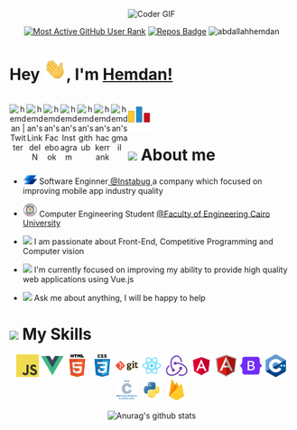 <p align="center">

  <img src="https://media.giphy.com/media/SWoSkN6DxTszqIKEqv/giphy.gif" alt="Coder GIF" width="500" height="400">
  
</p>

<div align="center">
  
<!--[![Years Badge](https://badges.pufler.dev/years/AbdallahHemdan)](https://badges.pufler.dev)-->
[![Most Active GitHub User Rank](https://en4ykswhoyisq3x.m.pipedream.net)](https://commits.top/egypt.html)
[![Repos Badge](https://badges.pufler.dev/repos/AbdallahHemdan)](https://badges.pufler.dev)
<img src="https://komarev.com/ghpvc/?username=abdallahhemdan&label=Profile%20views&color=0e75b6&style=flat" alt="abdallahhemdan" />

</div>

# Hey <img src="https://github.com/AbdallahHemdan/AbdallahHemdan/blob/master/wave.gif" width="40px">, I'm [Hemdan!](https://github.com/AbdallahHemdan) 

<br/>

<div align="center">

<a href="https://twitter.com/AbdallahHemda17">
  <img align="left" alt="hemdan | Twitter" width="30px" src="https://image.flaticon.com/icons/svg/2111/2111703.svg" draggable="false" />
</a>
<a href="https://www.linkedin.com/in/abdallah-a-hemdan-4a94a614a/">
  <img align="left" alt="hemdan's LinkdeIN" width="30px" src="https://image.flaticon.com/icons/svg/2111/2111465.svg" draggable="false" />
</a>
<a href="https://www.facebook.com/AbdallahHemdan99">
  <img align="left" alt="hemdan's Facebook" width="30px" src="https://image.flaticon.com/icons/svg/2111/2111342.svg" draggable="false" />
</a>
<a href="https://www.instagram.com/abdallah_a_hemdan/">
  <img align="left" alt="hemdan's Instagram" width="30px" src="https://image.flaticon.com/icons/svg/2111/2111421.svg" draggable="false" />
</a>
<a href="https://github.com/AbdallahHemdan">
  <img align="left" alt="hemdan's github" width="30px" src="https://image.flaticon.com/icons/svg/2111/2111432.svg" draggable="false" />
</a>
<a href="https://www.hackerrank.com/Hemdan?hr_r=1">
  <img align="left" alt="hemdan's hackerrank" width="30px" src="https://assets.brandfolder.com/y9ol94wb/v/331198/view@2x.png?v=1591971279" draggable="false" />
</a>
<a href="mailto:abdallah.ahmed.hemdan@gmail.com">
  <img align="left" alt="hemdan's gmail" width="30px" src="https://image.flaticon.com/icons/svg/732/732200.svg" draggable="false" />
</a>

<a href="https://codeforces.com/profile/AbdallahHemdan">
  <img align="left" alt="hemdan's codeforces" width="40px" src="https://github.com/AbdallahHemdan/AbdallahHemdan/blob/master/codeforces.png" draggable="false" />
</a>


</div>

<br />
<br />

# <img src="https://media.giphy.com/media/VgCDAzcKvsR6OM0uWg/giphy.gif" width="50" draggable="false" > About me

- <img src="https://github.com/AbdallahHemdan/AbdallahHemdan/blob/master/Instabug-Logomark_color.png" width="25" draggable="false"> Software Enginner<a href="https://instabug.com/"> @Instabug </a>  a company which focused on improving mobile app industry quality

- <img src="https://github.com/AbdallahHemdan/AbdallahHemdan/blob/master/logo221.png" width="25" draggable="false"> Computer Engineering Student  <a href="http://eng.cu.edu.eg/ar/">@Faculty of Engineering Cairo University</a>

- <img src="https://image.flaticon.com/icons/svg/888/888954.svg" width="25" draggable="false"> I am passionate about Front-End, Competitive Programming and Computer vision

- <img src="https://www.cielhr.com/wp-content/uploads/2019/10/PerformancewSpace-1080x675.png" width="25" draggable="false"> I'm currently focused on improving my ability to provide high quality web applications using Vue.js

- <img src="https://image.flaticon.com/icons/svg/3094/3094869.svg" width="25" draggable="false"> Ask me about anything, I will be happy to help




# <img src="https://media.giphy.com/media/WUlplcMpOCEmTGBtBW/giphy.gif" width="50"> My Skills

<div align="center">

<code><img height="40" src="https://raw.githubusercontent.com/github/explore/80688e429a7d4ef2fca1e82350fe8e3517d3494d/topics/javascript/javascript.png"></code>
<code><img height="40" src="https://raw.githubusercontent.com/github/explore/80688e429a7d4ef2fca1e82350fe8e3517d3494d/topics/vue/vue.png"></code>
<code><img height="40" src="https://raw.githubusercontent.com/github/explore/80688e429a7d4ef2fca1e82350fe8e3517d3494d/topics/html/html.png"></code>
<code><img height="40" src="https://raw.githubusercontent.com/github/explore/80688e429a7d4ef2fca1e82350fe8e3517d3494d/topics/css/css.png"></code>
<code><img height="40" src="https://raw.githubusercontent.com/github/explore/80688e429a7d4ef2fca1e82350fe8e3517d3494d/topics/git/git.png"></code>
<code><img height="40" src="https://raw.githubusercontent.com/github/explore/80688e429a7d4ef2fca1e82350fe8e3517d3494d/topics/react/react.png"></code>
<code><img height="40" src="https://raw.githubusercontent.com/github/explore/80688e429a7d4ef2fca1e82350fe8e3517d3494d/topics/redux/redux.png"></code>
<code><img height="40" src="https://raw.githubusercontent.com/github/explore/80688e429a7d4ef2fca1e82350fe8e3517d3494d/topics/angular/angular.png"></code>
<img src="https://raw.githubusercontent.com/devicons/devicon/master/icons/angularjs/angularjs-original.svg" alt="angular-js" width="40" height="40" />
<img src="https://raw.githubusercontent.com/devicons/devicon/master/icons/bootstrap/bootstrap-plain.svg" alt="bootstrap" width="40" height="40" />
<code><img height="40" src="https://raw.githubusercontent.com/github/explore/80688e429a7d4ef2fca1e82350fe8e3517d3494d/topics/cpp/cpp.png"></code>
<code><img height="40" src="https://raw.githubusercontent.com/github/explore/80688e429a7d4ef2fca1e82350fe8e3517d3494d/topics/c/c.png"></code>
<code><img height="40" src="https://raw.githubusercontent.com/github/explore/80688e429a7d4ef2fca1e82350fe8e3517d3494d/topics/python/python.png"></code>
<code><img height="40" src="https://raw.githubusercontent.com/github/explore/80688e429a7d4ef2fca1e82350fe8e3517d3494d/topics/firebase/firebase.png"></code>

  
![Anurag's github stats](https://github-readme-stats.vercel.app/api?username=AbdallahHemdan&show_icons=true&theme=radical)

</div>


